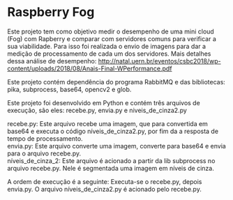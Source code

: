 # Raspberry Fog

Este projeto tem como objetivo medir o desempenho de uma mini cloud (Fog) com Rapberry e comparar com servidores comuns para verificar a sua viabilidade. Para isso foi realizada o envio de imagens para dar a medição de processamento de cada um dos servidores. Mais detalhes dessa análise de desempenho: http://natal.uern.br/eventos/csbc2018/wp-content/uploads/2018/08/Anais-Final-WPerformance.pdf

Este projeto contém dependência do programa RabbitMQ e das bibliotecas: pika, subprocess, base64, opencv2 e glob.

Este projeto foi desenvolvido em Python e contém três arquivos de execução, são eles: recebe.py, envia.py e niveis_de_cinza2.py

recebe.py: Este arquivo recebe uma imagem, que para convertida em base64 e executa o código níveis_de_cinza2.py, por fim da a resposta de tempo de processamento.<br>
envia.py: Este arquivo converte uma imagem, converte para base64 e envia para o arquivo recebe.py.<br>
níveis_de_cinza_2: Este arquivo é acionado a partir da lib subprocess no arquivo recebe.py. Nele é segmentada uma imagem em níveis de cinza.

A ordem de execução é a seguinte: Executa-se o recebe.py, depois envia.py. O arquivo níveis_de_cinza2.py é acionado pelo recebe.py.
